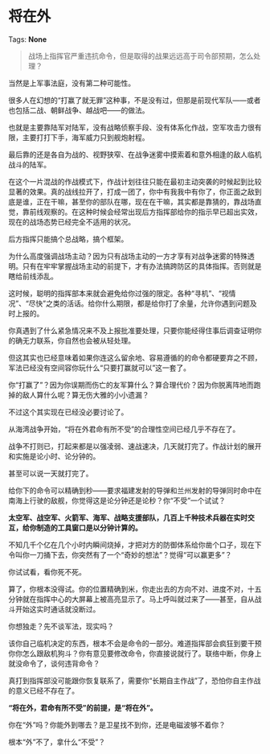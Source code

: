 # 将在外

Tags: **None**

> 战场上指挥官严重违抗命令，但是取得的战果远远高于司令部预期，怎么处理？



当然是上军事法庭，没有第二种可能性。

很多人在幻想的“打赢了就无罪”这种事，不是没有过，但那是前现代军队——或者也包括二战、朝鲜战争、越战吧——的做法。

也就是主要靠陆军对陆军，没有战略侦察手段、没有体系化作战，空军攻击力很有限，主要打打下手，海军威力只到舰炮射程。

最后靠的还是各自为战的、视野狭窄、在战争迷雾中摸索着和意外相逢的敌人临机战斗的陆军。

在这个一片混战的作战模式下，作战计划往往只能在最初主动突袭的时候起到比较显著的效果。真的战线拉开了，打成一团了，你中有我我中有你了，你正面之敌到底是谁，正在干嘛，甚至你的部队在哪，现在在干嘛，其实都是靠猜的，靠战场直觉，靠前线观察的。在这种时候会经常出现后方指挥部给你的指示早已超出实效，现在的战场态势已经完全不适用的状况。

后方指挥只能搞个总战略，搞个框架。

为什么高度强调战场主动？因为只有战场主动的一方才享有对战争迷雾的特殊透明。只有在牢牢掌握战场主动的前提下，才有办法搞跨防区的具体指挥。否则就是瞎给前线添乱。

这时候，聪明的指挥部本来就会避免给你过强的限定。各种“寻机”、“视情况”、“尽快”之类的活话。给你什么期限，都是给你打了余量，允许你遇到问题及时上报的。

你真遇到了什么紧急情况来不及上报批准要处理，只要你能经得住事后调查证明你的确无力联系，你自然也会被从轻处理。

但这其实也已经意味着如果你连这么留余地、容易遵循的的命令都硬要弃之不顾，军法已经没有空间容你玩什么“只要打赢就可以”这一套了。

你“打赢了”？因为你误期而伤亡的友军算什么？算合理代价？因为你脱离阵地而跑掉的敌人算什么呢？算无伤大雅的小小遗漏？

不过这个其实现在已经没必要讨论了。

从海湾战争开始，“将在外君命有所不受”的合理性空间已经几乎不存在了。

战争不打则已，打起来都是以强凌弱、速战速决，几天就打完了。作战计划的展开和实施是论小时、论分钟的。

甚至可以说一天就打完了。

给你下的命令可以精确到秒——要求福建发射的导弹和兰州发射的导弹同时命中在南海上行驶的敌舰，你觉得这是论分钟还是论秒？你“不受”一个试试？

**太空军、战空军、火箭军、海军、战略支援部队，几百上千种技术兵器在实时交互，给你制造的工具窗口是以分钟计算的。**

不知几千个亿在几个小时内瞬间烧掉，才把对方的防御体系给你凿个口子，现在下令叫你一刀捅下去，你突然有了一个“奇妙的想法”？觉得“可以赢更多”？

你试试看，看你死不死。

算了，你根本没得试。你的位置精确到米，你走出去的方向不对、进度不对，十五分钟就在指挥中心的大屏幕上被高亮显示了。马上呼叫就过来了——甚至，自从战斗开始这实时通话就没断过。

你想独走？先不谈军法，现实吗？

该你自己临机决定的东西，根本不会是命令的一部分。难道指挥部会疯狂到要干预你你怎么跟敌机狗斗？你有意见要修改命令，你直接说就行了。联络中断，你身上就没命令了，谈何违背命令？

真打到指挥部没可能跟你恢复联系了，需要你“长期自主作战”了，恐怕你自主作战的意义已经不存在了。

**“将在外，君命有所不受”的前提，是“将在外”。**

你在“外”吗？你能外到哪去？是卫星找不到你，还是电磁波够不着你？

根本“外”不了，拿什么“不受”？



